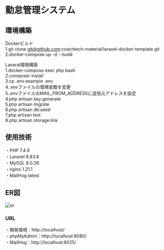 # 勤怠管理システム
## 環境構築
Dockerビルド  
1.git clone git@github.com:coachtech-material/laravel-docker-template.git  
2.docker-compose up -d --build  

Lavaral環境構築  
1.docker-compose exec php bash  
2.composer install  
3.cp .env.example .env  
4..envファイルの環境変数を変更  
5..envファイルのMAIL_FROM_ADDRESSに送信元アドレスを設定  
4.php artisan key:generate  
5.php artisan migrate  
6.php artisan db:seed  
7.php artisan test  
8.php artisan storage:link  


## 使用技術
・PHP 7.4.9  
・Laravel 8.83.8  
・MySQL 8.0.26  
・nginx 1.21.1  
・MailHog latest  

## ER図
![er](https://github.com/user-attachments/assets/323ed7be-88a0-474d-8af5-6ee5764329e4)


  

### URL
・開発環境：http://localhost/  
・phpMyAdmin：http://localhost:8080/  
・MailHog：http://localhost:8025/
